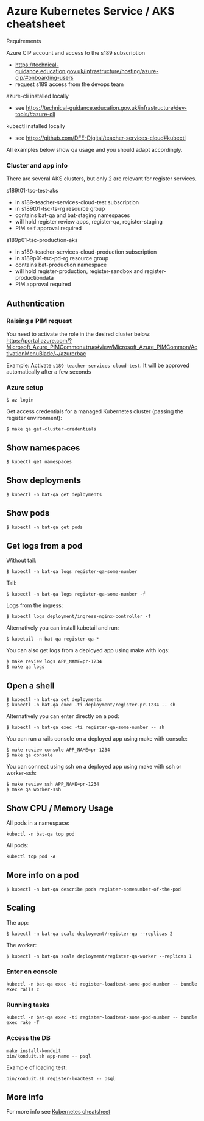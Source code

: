 # Azure Kubernetes Service / AKS cheatsheet

Requirements

Azure CIP account and access to the s189 subscription
- https://technical-guidance.education.gov.uk/infrastructure/hosting/azure-cip/#onboarding-users
- request s189 access from the devops team

azure-cli installed locally
- see https://technical-guidance.education.gov.uk/infrastructure/dev-tools/#azure-cli

kubectl installed locally
- see https://github.com/DFE-Digital/teacher-services-cloud#kubectl

All examples below show qa usage and you should adapt accordingly.

### Cluster and app info

There are several AKS clusters, but only 2 are relevant for register services.

s189t01-tsc-test-aks
- in s189-teacher-services-cloud-test subscription
- in s189t01-tsc-ts-rg resource group
- contains bat-qa and bat-staging namespaces
- will hold register review apps, register-qa, register-staging
- PIM self approval required

s189p01-tsc-production-aks
- in s189-teacher-services-cloud-production subscription
- in s189p01-tsc-pd-rg resource group
- contains bat-production namespace
- will hold register-production, register-sandbox and register-productiondata
- PIM approval required

## Authentication

### Raising a PIM request

You need to activate the role in the desired cluster below:
https://portal.azure.com/?Microsoft_Azure_PIMCommon=true#view/Microsoft_Azure_PIMCommon/ActivationMenuBlade/~/azurerbac

Example: Activate `s189-teacher-services-cloud-test`. It will be approved automatically after a few seconds

### Azure setup

```
$ az login
```

Get access credentials for a managed Kubernetes cluster (passing the
register environment):

```
$ make qa get-cluster-credentials
```

## Show namespaces

```
$ kubectl get namespaces
```

## Show deployments

```
$ kubectl -n bat-qa get deployments
```

## Show pods

```
$ kubectl -n bat-qa get pods
```

## Get logs from a pod

Without tail:

```
$ kubectl -n bat-qa logs register-qa-some-number
```

Tail:

```
$ kubectl -n bat-qa logs register-qa-some-number -f
```

Logs from the ingress:

```
$ kubectl logs deployment/ingress-nginx-controller -f
```

Alternatively you can install kubetail and run:

```
$ kubetail -n bat-qa register-qa-*
```

You can also get logs from a deployed app using make with logs:

```
$ make review logs APP_NAME=pr-1234
$ make qa logs
```

## Open a shell

```
$ kubectl -n bat-qa get deployments
$ kubectl -n bat-qa exec -ti deployment/register-pr-1234 -- sh
```

Alternatively you can enter directly on a pod:

```
$ kubectl -n bat-qa exec -ti register-qa-some-number -- sh
```

You can run a rails console on a deployed app using make with console:

```
$ make review console APP_NAME=pr-1234
$ make qa console
```

You can connect using ssh on a deployed app using make with ssh or worker-ssh:

```
$ make review ssh APP_NAME=pr-1234
$ make qa worker-ssh
```

## Show CPU / Memory Usage

All pods in a namespace:
```
kubectl -n bat-qa top pod
```

All pods:
```
kubectl top pod -A
```

## More info on a pod

```
$ kubectl -n bat-qa describe pods register-somenumber-of-the-pod
```

## Scaling

The app:
```
$ kubectl -n bat-qa scale deployment/register-qa --replicas 2
```

The worker:
```
$ kubectl -n bat-qa scale deployment/register-qa-worker --replicas 1
```

### Enter on console

```
kubectl -n bat-qa exec -ti register-loadtest-some-pod-number -- bundle exec rails c
```

### Running tasks

```
kubectl -n bat-qa exec -ti register-loadtest-some-pod-number -- bundle exec rake -T
```

### Access the DB

```
make install-konduit
bin/konduit.sh app-name -- psql
```

Example of loading test:

```
bin/konduit.sh register-loadtest -- psql
```

## More info

For more info see
[Kubernetes cheatsheet](https://kubernetes.io/docs/reference/kubectl/cheatsheet/)
